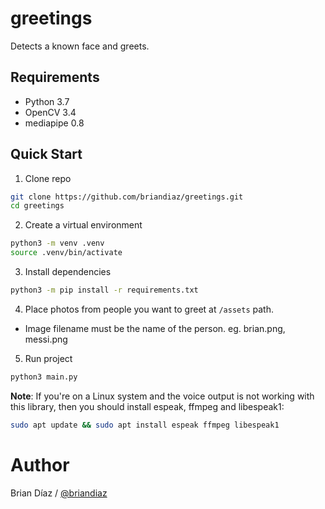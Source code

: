 # greetings
Detects a known face and greets.

## Requirements

* Python 3.7
* OpenCV 3.4
* mediapipe 0.8

## Quick Start

1. Clone repo

```sh
git clone https://github.com/briandiaz/greetings.git
cd greetings
```


2. Create a virtual environment

```sh
python3 -m venv .venv
source .venv/bin/activate
````


3. Install dependencies

```sh
python3 -m pip install -r requirements.txt
```


4. Place photos from people you want to greet at `/assets` path.
* Image filename must be the name of the person. eg. brian.png, messi.png


5. Run project

```sh
python3 main.py
```



**Note**: If you're on a Linux system and the voice output is not working with this library, then you should install espeak, ffmpeg and libespeak1:

```sh
sudo apt update && sudo apt install espeak ffmpeg libespeak1
```



# Author

Brian Díaz / [@briandiaz](https://www.briandiaz.me/)
